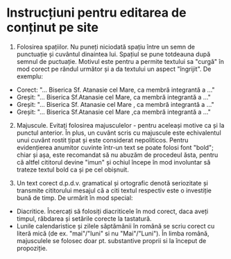 Instrucțiuni pentru editarea de conținut pe site
================================================

1. Folosirea spațiilor. Nu puneți niciodată spațiu între un semn de punctuație și cuvântul dinaintea lui. Spațiul se pune totdeauna după semnul de puctuație. Motivul este pentru a permite textului sa "curgă" în mod corect pe rândul următor și a da textului un aspect "îngrijit". De exemplu:
  * Corect: "... Biserica Sf. Atanasie cel Mare, ca membră integrantă a ..."
  * Greșit: "... Biserica Sf.Atanasie cel Mare, ca membră integrantă a ..."
  * Greșit: "... Biserica Sf. Atanasie cel Mare , ca membră integrantă a ..."
  * Greșit: "... Biserica Sf.Atanasie cel Mare ,ca membră integrantă a ..."

2. Majuscule. Evitați folosirea majusculelor - pentru aceleași motive ca și la punctul anterior. În plus, un cuvânt scris cu majuscule este echivalentul unui cuvânt rostit țipat și este considerat nepoliticos. Pentru evidențierea anumitor cuvinte într-un text se poate folosi font "bold"; chiar și așa, este recomandat să nu abuzăm de procedeul ăsta, pentru că altfel cititorul devine "imun" și ochiul începe în mod involuntar să trateze textul bold ca și pe cel obișnuit.

3. Un text corect d.p.d.v. gramatical și ortografic denotă seriozitate și transmite cititorului mesajul că a citi textul respectiv este o investiție bună de timp. De urmărit în mod special:
  * Diacritice. Încercați să folosiți diacriticele în mod corect, daca aveți timpul, răbdarea și setările corecte la tastatură.
  * Lunile calendaristice și zilele săptămânii în română se scriu corect cu literă mică (de ex. "mai"/"luni" si nu "Mai"/"Luni"). În limba română, majusculele se folosec doar pt. substantive proprii si la început de propoziție.
